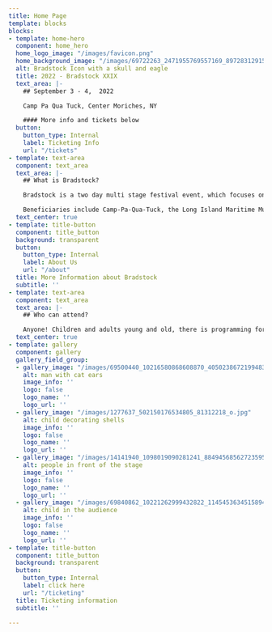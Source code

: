 ```yaml
---
title: Home Page
template: blocks
blocks:
- template: home-hero
  component: home_hero
  home_logo_image: "/images/favicon.png"
  home_background_image: "/images/69722263_2471955769557169_8972831291510620160_n.jpg"
  alt: Bradstock Icon with a skull and eagle
  title: 2022 - Bradstock XXIX
  text_area: |-
    ## September 3 - 4,  2022

    Camp Pa Qua Tuck, Center Moriches, NY

    #### More info and tickets below
  button:
    button_type: Internal
    label: Ticketing Info
    url: "/tickets"
- template: text-area
  component: text_area
  text_area: |-
    ## What is Bradstock?

    Bradstock is a two day multi stage festival event, which focuses on a good time had by all while fundraising for local organisations in need of funding.

    Beneficiaries include Camp-Pa-Qua-Tuck, the Long Island Maritime Museum, Friends of Connetquot River State Park, the Sayville Kiwanis Club, G.R.O.W., WUSB, They Often Cry Out, the Unbroken Chain Foundation, the Sayville Village Improvement Society, the Bayport and West Sayville Civic Associations and the Peconic Baykeeper.
  text_center: true
- template: title-button
  component: title_button
  background: transparent
  button:
    button_type: Internal
    label: About Us
    url: "/about"
  title: More Information about Bradstock
  subtitle: ''
- template: text-area
  component: text_area
  text_area: |-
    ## Who can attend?

    Anyone! Children and adults young and old, there is programming for everyone. More information on the lineups found [**here**](/lineup "lineup"). Ticketing can be found at the link info below.
  text_center: true
- template: gallery
  component: gallery
  gallery_field_group:
  - gallery_image: "/images/69500440_10216580868608870_4050238672199483392_n.jpg"
    alt: man with cat ears
    image_info: ''
    logo: false
    logo_name: ''
    logo_url: ''
  - gallery_image: "/images/1277637_502150176534805_81312218_o.jpg"
    alt: child decorating shells
    image_info: ''
    logo: false
    logo_name: ''
    logo_url: ''
  - gallery_image: "/images/14141940_1098019090281241_8849456856272359599_n.jpg"
    alt: people in front of the stage
    image_info: ''
    logo: false
    logo_name: ''
    logo_url: ''
  - gallery_image: "/images/69840862_10221262999432822_1145453634515894272_n.jpg"
    alt: child in the audience
    image_info: ''
    logo: false
    logo_name: ''
    logo_url: ''
- template: title-button
  component: title_button
  background: transparent
  button:
    button_type: Internal
    label: click here
    url: "/ticketing"
  title: Ticketing information
  subtitle: ''

---
```

